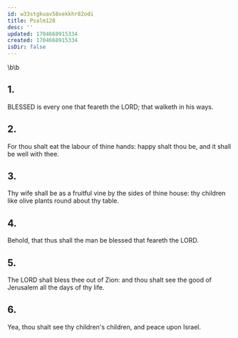 ```yaml
---
id: w33stgkuav58xekkhr82odi
title: Psalm128
desc: ''
updated: 1704668915334
created: 1704668915334
isDir: false
---
```

\b\b
## 1.
BLESSED is every one that feareth the LORD; that walketh in his ways.
## 2.
For thou shalt eat the labour of thine hands: happy shalt thou be, and it shall be well with thee.
## 3.
Thy wife shall be as a fruitful vine by the sides of thine house: thy children like olive plants round about thy table.
## 4.
Behold, that thus shall the man be blessed that feareth the LORD.
## 5.
The LORD shall bless thee out of Zion: and thou shalt see the good of Jerusalem all the days of thy life.
## 6.
Yea, thou shalt see thy children's children, and peace upon Israel.
